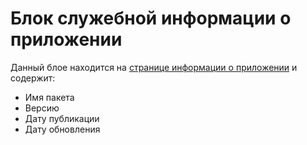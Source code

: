 # Блок служебной информации о приложении

Данный блое находится на [странице информации о приложении](/features/app) и содержит:
* Имя пакета
* Версию
* Дату публикации
* Дату обновления
